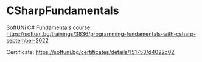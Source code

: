 # CSharpFundamentals
 
SoftUNi C# Fundamentals course:
https://softuni.bg/trainings/3836/programming-fundamentals-with-csharp-september-2022

Certificate: https://softuni.bg/certificates/details/151753/d4022c02
